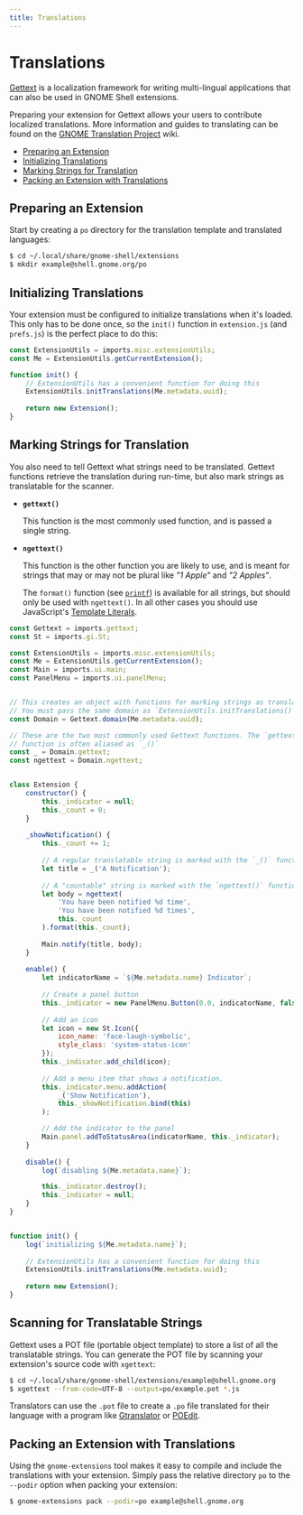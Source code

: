 ```yaml
---
title: Translations
---
```

# Translations

[Gettext][gettext] is a localization framework for writing multi-lingual applications that can also be used in GNOME Shell extensions.

Preparing your extension for Gettext allows your users to contribute localized translations. More information and guides to translating can be found on the [GNOME Translation Project](https://wiki.gnome.org/TranslationProject) wiki.

- [Preparing an Extension](#preparing-an-extension)
- [Initializing Translations](#initializing-translations)
- [Marking Strings for Translation](#marking-strings-for-translation)
- [Packing an Extension with Translations](#packing-an-extension-with-translations)
  
  
## Preparing an Extension

Start by creating a `po` directory for the translation template and translated languages:

```sh
$ cd ~/.local/share/gnome-shell/extensions
$ mkdir example@shell.gnome.org/po
```

## Initializing Translations

Your extension must be configured to initialize translations when it's loaded. This only has to be done once, so the `init()` function in `extension.js` (and `prefs.js`) is the perfect place to do this:

```js
const ExtensionUtils = imports.misc.extensionUtils;
const Me = ExtensionUtils.getCurrentExtension();

function init() {
    // ExtensionUtils has a convenient function for doing this
    ExtensionUtils.initTranslations(Me.metadata.uuid);
    
    return new Extension();
}
```

## Marking Strings for Translation

You also need to tell Gettext what strings need to be translated. Gettext functions retrieve the translation during run-time, but also mark strings as translatable for the scanner.

* **`gettext()`**

  This function is the most commonly used function, and is passed a single string.

* **`ngettext()`**

  This function is the other function you are likely to use, and is meant for strings that may or may not be plural like *"1 Apple"* and *"2 Apples"*.

  The `format()` function (see [`printf`][printf]) is available for all strings, but should only be used with `ngettext()`. In all other cases you should use JavaScript's [Template Literals][template-literals].

```js
const Gettext = imports.gettext;
const St = imports.gi.St;

const ExtensionUtils = imports.misc.extensionUtils;
const Me = ExtensionUtils.getCurrentExtension();
const Main = imports.ui.main;
const PanelMenu = imports.ui.panelMenu;


// This creates an object with functions for marking strings as translatable.
// You must pass the same domain as `ExtensionUtils.initTranslations()`.
const Domain = Gettext.domain(Me.metadata.uuid);

// These are the two most commonly used Gettext functions. The `gettext()`
// function is often aliased as `_()`
const _ = Domain.gettext;
const ngettext = Domain.ngettext;


class Extension {
    constructor() {
        this._indicator = null;
        this._count = 0;
    }
    
    _showNotification() {
        this._count += 1;
        
        // A regular translatable string is marked with the `_()` function
        let title = _('A Notification');
        
        // A "countable" string is marked with the `ngettext()` function
        let body = ngettext(
            'You have been notified %d time',
            'You have been notified %d times',
            this._count
        ).format(this._count);
        
        Main.notify(title, body);
    }
    
    enable() {
        let indicatorName = `${Me.metadata.name} Indicator`;
        
        // Create a panel button
        this._indicator = new PanelMenu.Button(0.0, indicatorName, false);
        
        // Add an icon
        let icon = new St.Icon({
            icon_name: 'face-laugh-symbolic',
            style_class: 'system-status-icon'
        });
        this._indicator.add_child(icon);
        
        // Add a menu item that shows a notification.
        this._indicator.menu.addAction(
            _('Show Notification'),
            this._showNotification.bind(this)
        );

        // Add the indicator to the panel
        Main.panel.addToStatusArea(indicatorName, this._indicator);
    }
    
    disable() {
        log(`disabling ${Me.metadata.name}`);

        this._indicator.destroy();
        this._indicator = null;
    }
}


function init() {
    log(`initializing ${Me.metadata.name}`);
    
    // ExtensionUtils has a convenient function for doing this
    ExtensionUtils.initTranslations(Me.metadata.uuid);
    
    return new Extension();
}
```


## Scanning for Translatable Strings

Gettext uses a POT file (portable object template) to store a list of all the translatable strings. You can generate the POT file by scanning your extension's source code with `xgettext`:

```sh
$ cd ~/.local/share/gnome-shell/extensions/example@shell.gnome.org
$ xgettext --from-code=UTF-8 --output=po/example.pot *.js
```

Translators can use the `.pot` file to create a `.po` file translated for their language with a program like [Gtranslator][gtranslator] or [POEdit][poedit].

## Packing an Extension with Translations

Using the `gnome-extensions` tool makes it easy to compile and include the translations with your extension. Simply pass the relative directory `po` to the `--podir` option when packing your extension:

```sh
$ gnome-extensions pack --podir=po example@shell.gnome.org
```


[gettext]: https://en.wikipedia.org/wiki/Gettext
[format-module]: https://gitlab.gnome.org/GNOME/gjs/blob/master/doc/Modules.md#format
[printf]: https://wikipedia.org/wiki/Printf_format_string
[template-literals]: https://developer.mozilla.org/docs/Web/JavaScript/Reference/Template_literals

[gtranslator]: https://flathub.org/apps/details/org.gnome.Gtranslator
[poedit]: https://flathub.org/apps/details/net.poedit.Poedit

